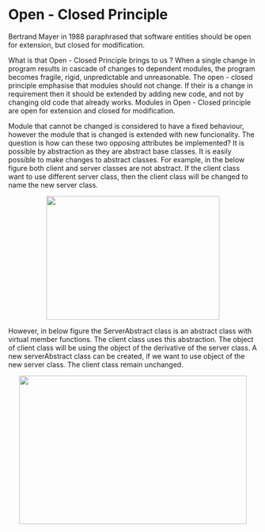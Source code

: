
# Open - Closed Principle

Bertrand Mayer in 1988 paraphrased that software entities should be open for extension, but closed for modification.

What is that Open - Closed Principle brings to us ? When a single change in program results
in cascade of changes to dependent modules, the program becomes fragile, rigid, unpredictable and
unreasonable. The open - closed principle emphasise that modules should not change. If their is 
a change in requirement then it should be extended by adding new code, and not by changing old code that already
works. Modules in Open - Closed principle are open for extension and closed for modification.

Module that cannot be changed is considered to have a fixed behaviour, however the module that is changed
is extended with new funcionality. The question is how can these two opposing attributes be implemented?
It is possible by abstraction as they are abstract base classes. It is easily possible to make changes to
abstract classes. For example, in the below figure both client and server classes are not abstract. If the client
class want to use different server class, then the client class will be changed to name the new server class.

<p align="center">
  <img width="350" height="250" src="https://github.com/deekshakukreti/Images/blob/main/cp.png">
</p>

However, in below figure the ServerAbstract class is an abstract class with virtual member functions. The client
class uses this abstraction. The object of client class will be using the object of the derivative of the server class.
A new serverAbstract class can be created, if we want to use object of the new server class. The client class remain
unchanged.


<p align="center">
  <img width="460" height="300" src="https://github.com/deekshakukreti/Images/blob/main/op.png">
</p>

